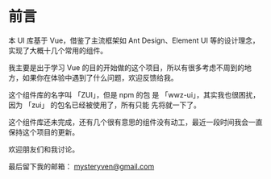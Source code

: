 # 前言

本 UI 库基于 Vue，借鉴了主流框架如 Ant Design、Element UI 等的设计理念，实现了大概十几个常用的组件。

我主要是出于学习 Vue 的目的开始做的这个项目，所以有很多考虑不周到的地方，如果你在体验中遇到了什么问题，欢迎反馈给我。

这个组件库的名字叫 「ZUI」，但是 npm 的包 是 「wwz-ui」，其实我也很困扰，因为 「zui」 的包名已经被使用了，所有只能
先将就一下了。

这个组件库还未完成，还有几个很有意思的组件没有动工，最近一段时间我会一直保持这个项目的更新。

欢迎朋友们和我讨论。

最后留下我的邮箱： mysteryven@gmail.com 






